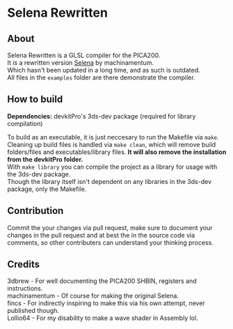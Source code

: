 # Selena Rewritten
## About
Selena Rewritten is a GLSL compiler for the PICA200.<br>
It is a rewritten version [Selena](https://github.com/machinamentum/Selena) by machinamentum.<br> 
Which hasn't been updated in a long time, and as such is outdated.<br>
All files in the `examples` folder are there demonstrate the compiler.<br>
## How to build
**Dependencies:** devkitPro's 3ds-dev package (required for library compilation)<br>

To build as an executable, it is just neccesary to run the Makefile via `make`.<br>
Cleaning up build files is handled via `make clean`, which will remove build folders/files and executables/library files. **It will also remove the installation from the devkitPro folder.**<br>
With `make library` you can compile the project as a library for usage with the 3ds-dev package.<br> 
Though the library itself isn't dependent on any libraries in the 3ds-dev package, only the Makefile.<br>
## Contribution
Commit the your changes via pull request, make sure to document your changes in the pull request and at best the in the source code via comments, so other contributers can understand your thinking process.<br>
## Credits
3dbrew - For well documenting the PICA200 SHBIN, registers and instructions.<br>
machinamentum - Of course for making the original Selena.<br>
fincs - For indirectly inspiring to make this via his own attempt, never published though.<br>
Lollio64 - For my disability to make a wave shader in Assembly lol.<br>